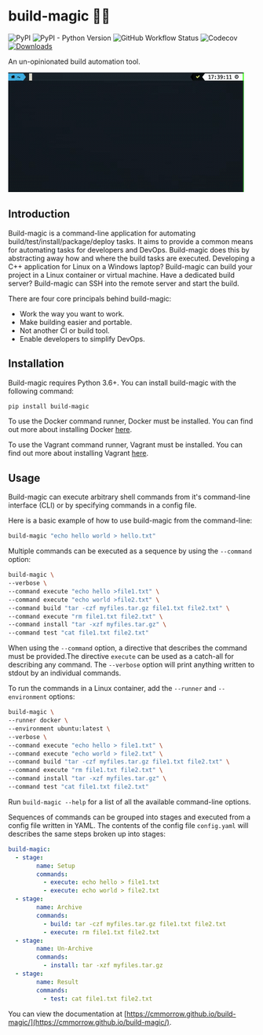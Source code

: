 # build-magic &#x1F528;&#x2728;

![PyPI](https://img.shields.io/pypi/v/build-magic)
![PyPI - Python Version](https://img.shields.io/pypi/pyversions/build-magic)
![GitHub Workflow Status](https://img.shields.io/github/workflow/status/cmmorrow/build-magic/Python%20application)
![Codecov](https://img.shields.io/codecov/c/github/cmmorrow/build-magic)
[![Downloads](https://pepy.tech/badge/build-magic)](https://pepy.tech/project/build-magic)

An un-opinionated build automation tool.

![build-magic](docs/build-magic.gif)

## Introduction

Build-magic is a command-line application for automating build/test/install/package/deploy tasks. It aims to provide a common means for automating tasks for developers and DevOps. Build-magic does this by abstracting away how and where the build tasks are executed. Developing a C++ application for Linux on a Windows laptop? Build-magic can build your project in a Linux container or virtual machine. Have a dedicated build server? Build-magic can SSH into the remote server and start the build.

There are four core principals behind build-magic:

* Work the way you want to work.
* Make building easier and portable.
* Not another CI or build tool.
* Enable developers to simplify DevOps.

## Installation

Build-magic requires Python 3.6+. You can install build-magic with the following command:

```bash
pip install build-magic
```

To use the Docker command runner, Docker must be installed. You can find out more about installing Docker [here](https://docs.docker.com/get-docker/).

To use the Vagrant command runner, Vagrant must be installed. You can find out more about installing Vagrant [here](https://www.vagrantup.com/docs/installation).

## Usage

Build-magic can execute arbitrary shell commands from it's command-line interface (CLI) or by specifying commands in a config file.

Here is a basic example of how to use build-magic from the command-line:

```bash
build-magic "echo hello world > hello.txt"
```

Multiple commands can be executed as a sequence by using the `--command` option:

```bash
build-magic \
--verbose \
--command execute "echo hello >file1.txt" \
--command execute "echo world >file2.txt" \
--command build "tar -czf myfiles.tar.gz file1.txt file2.txt" \
--command execute "rm file1.txt file2.txt" \
--command install "tar -xzf myfiles.tar.gz" \
--command test "cat file1.txt file2.txt"
```

When using the `--command` option, a directive that describes the command must be provided.The directive `execute` can be used as a catch-all for describing any command. The `--verbose` option will print anything written to stdout by an individual commands.

To run the commands in a Linux container, add the `--runner` and `--environment` options:

```bash
build-magic \
--runner docker \
--environment ubuntu:latest \
--verbose \
--command execute "echo hello > file1.txt" \
--command execute "echo world > file2.txt" \
--command build "tar -czf myfiles.tar.gz file1.txt file2.txt" \
--command execute "rm file1.txt file2.txt" \
--command install "tar -xzf myfiles.tar.gz" \
--command test "cat file1.txt file2.txt"
```

Run `build-magic --help` for a list of all the available command-line options.

Sequences of commands can be grouped into stages and executed from a config file written in YAML. The contents of the config file `config.yaml` will describes the same steps broken up into stages:

```yaml
build-magic:
  - stage:
        name: Setup
        commands:
          - execute: echo hello > file1.txt
          - execute: echo world > file2.txt
  - stage:
        name: Archive
        commands:
          - build: tar -czf myfiles.tar.gz file1.txt file2.txt
          - execute: rm file1.txt file2.txt
  - stage:
        name: Un-Archive
        commands:
          - install: tar -xzf myfiles.tar.gz
  - stage:
        name: Result
        commands:
          - test: cat file1.txt file2.txt
```

You can view the documentation at [https://cmmorrow.github.io/build-magic/](https://cmmorrow.github.io/build-magic/).